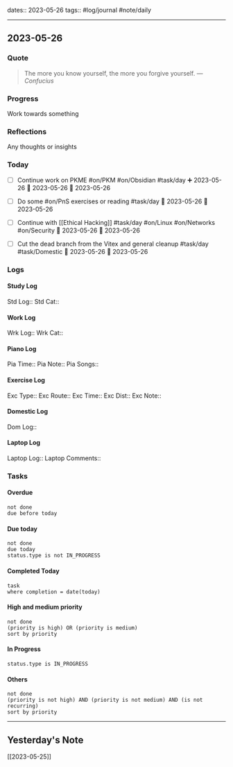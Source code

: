dates:: 2023-05-26
tags:: #log/journal #note/daily 

---
## 2023-05-26

### Quote

> The more you know yourself, the more you forgive yourself.
> — <cite>Confucius</cite>


### Progress

Work towards something

### Reflections

Any thoughts or insights

### Today

- [ ] Continue work on PKME #on/PKM #on/Obsidian  #task/day ➕ 2023-05-26 🛫 2023-05-26 📅 2023-05-26
- [ ] Do some #on/PnS exercises or reading #task/day 🛫 2023-05-26 📅 2023-05-26 
- [ ] Continue with [[Ethical Hacking]] #task/day #on/Linux #on/Networks #on/Security 📅 2023-05-26 🛫 2023-05-26 
- [ ] Cut the dead branch from the Vitex and general cleanup #task/day #task/Domestic 🛫 2023-05-26 📅 2023-05-26 


### Logs

#### Study Log
Std Log:: 
Std Cat:: 

#### Work Log
Wrk Log:: 
Wrk Cat:: 

#### Piano Log

Pia Time:: 
Pia Note:: 
Pia Songs:: 

#### Exercise Log

Exc Type:: 
Exc Route:: 
Exc Time:: 
Exc Dist:: 
Exc Note:: 

#### Domestic Log

Dom Log:: 

#### Laptop Log

Laptop Log:: 
Laptop Comments::


### Tasks

#### Overdue

```tasks
not done
due before today
```


#### Due today

```tasks
not done
due today
status.type is not IN_PROGRESS
```

#### Completed Today

```dataview
task
where completion = date(today)
```


#### High and medium priority

```tasks
not done
(priority is high) OR (priority is medium)
sort by priority
```

#### In Progress

```tasks
status.type is IN_PROGRESS
```

#### Others

```tasks
not done
(priority is not high) AND (priority is not medium) AND (is not recurring)
sort by priority
```


---


## Yesterday's Note

[[2023-05-25]]


